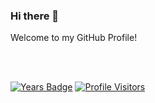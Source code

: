 ### Hi there 👋

Welcome to my GitHub Profile!

<!--🌱 I’m currently learning Traefik and Docker.-->
<br /><br />
<!--![Stats](https://github-readme-stats.vercel.app/api?username=munterkofler&show_icons=true)-->

<!--[![Top Langs](https://github-readme-stats.vercel.app/api/top-langs/?username=munterkofler&hide=ruby&layout=compact)](https://github.com/anuraghazra/github-readme-stats)-->

[![Years Badge](https://badges.pufler.dev/years/munterkofler)](https://badges.pufler.dev) [![Profile Visitors](https://visitor-badge.glitch.me/badge?page_id=munterkofler|munterkofler)](https://visitor-badge.glitch.me)

<!--
**munterkofler/munterkofler** is a ✨ _special_ ✨ repository because its `README.md` (this file) appears on your GitHub profile.

Here are some ideas to get you started:

- 🔭 I’m currently working on ...
- 🌱 I’m currently learning ...
- 👯 I’m looking to collaborate on ...
- 🤔 I’m looking for help with ...
- 💬 Ask me about ...
- 📫 How to reach me: ...
- 😄 Pronouns: ...
- ⚡ Fun fact: ...
-->
